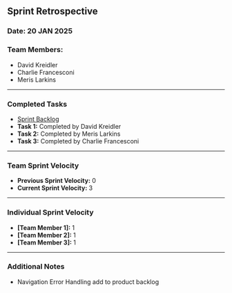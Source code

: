 ## Sprint Retrospective

### Date: 20 JAN 2025

### Team Members:
- David Kreidler
- Charlie Francesconi
- Meris Larkins

---

### Completed Tasks

- [Sprint Backlog](sprints/sprint2/Sprint-Planning.md)
- **Task 1:** Completed by David Kreidler
- **Task 2:** Completed by Meris Larkins
- **Task 3:** Completed by Charlie Francesconi


---

### Team Sprint Velocity
- **Previous Sprint Velocity:** 0
- **Current Sprint Velocity:** 3

---

### Individual Sprint Velocity
- **[Team Member 1]:** 1
- **[Team Member 2]:** 1
- **[Team Member 3]:** 1

---

### Additional Notes
- Navigation Error Handling add to product backlog
